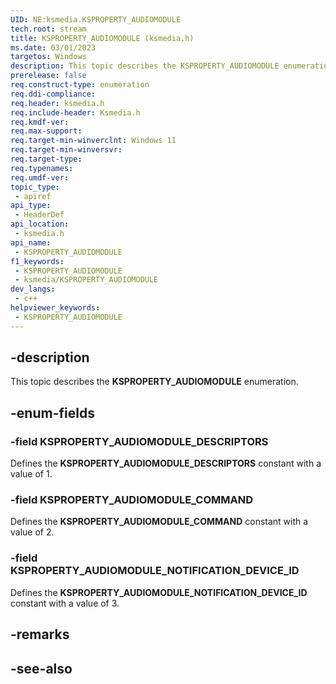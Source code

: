 ```yaml
---
UID: NE:ksmedia.KSPROPERTY_AUDIOMODULE
tech.root: stream
title: KSPROPERTY_AUDIOMODULE (ksmedia.h)
ms.date: 03/01/2023
targetos: Windows
description: This topic describes the KSPROPERTY_AUDIOMODULE enumeration.
prerelease: false
req.construct-type: enumeration
req.ddi-compliance: 
req.header: ksmedia.h
req.include-header: Ksmedia.h
req.kmdf-ver: 
req.max-support: 
req.target-min-winverclnt: Windows 11
req.target-min-winversvr: 
req.target-type: 
req.typenames: 
req.umdf-ver: 
topic_type:
 - apiref
api_type:
 - HeaderDef
api_location:
 - ksmedia.h
api_name:
 - KSPROPERTY_AUDIOMODULE
f1_keywords:
 - KSPROPERTY_AUDIOMODULE
 - ksmedia/KSPROPERTY_AUDIOMODULE
dev_langs:
 - c++
helpviewer_keywords:
 - KSPROPERTY_AUDIOMODULE
---
```


## -description

This topic describes the **KSPROPERTY_AUDIOMODULE** enumeration.

## -enum-fields

### -field KSPROPERTY_AUDIOMODULE_DESCRIPTORS

Defines the **KSPROPERTY_AUDIOMODULE_DESCRIPTORS** constant with a value of 1.

### -field KSPROPERTY_AUDIOMODULE_COMMAND

Defines the **KSPROPERTY_AUDIOMODULE_COMMAND** constant with a value of 2.

### -field KSPROPERTY_AUDIOMODULE_NOTIFICATION_DEVICE_ID

Defines the **KSPROPERTY_AUDIOMODULE_NOTIFICATION_DEVICE_ID** constant with a value of 3.

## -remarks

## -see-also
